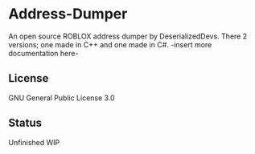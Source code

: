 # Address-Dumper
An open source ROBLOX address dumper by DeserializedDevs. There 2 versions; one made in C++ and one made in C#. -insert more documentation here-

## License
GNU General Public License 3.0

## Status
Unfinished WIP
